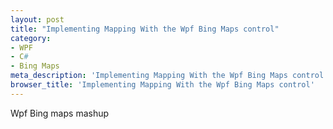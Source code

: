 ```yaml
---
layout: post
title: "Implementing Mapping With the Wpf Bing Maps control"
category: 
- WPF
- C#
- Bing Maps
meta_description: 'Implementing Mapping With the Wpf Bing Maps control'
browser_title: 'Implementing Mapping With the Wpf Bing Maps control'
---
```


Wpf Bing maps mashup